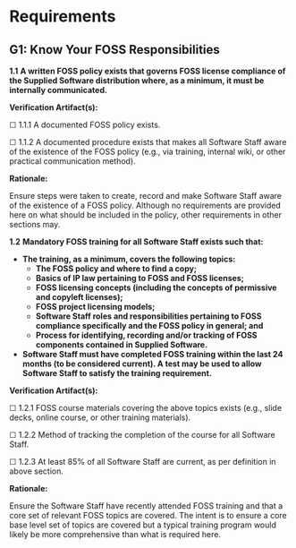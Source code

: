 # Requirements

## G1: Know Your FOSS Responsibilities

**1.1** **A written FOSS policy exists that governs FOSS license compliance of the Supplied Software distribution where, as a minimum, it must be internally communicated.**

**Verification Artifact(s):**

☐ 1.1.1 A documented FOSS policy exists.

☐ 1.1.2 A documented procedure exists that makes all Software Staff aware of the existence of
the FOSS policy (e.g., via training, internal wiki, or other practical communication method).

**Rationale:**

Ensure steps were taken to create, record and make Software Staff aware of the existence of a FOSS policy. Although no requirements are provided here on what should be included in the policy, other requirements in other sections may.

**1.2** **Mandatory FOSS training for all Software Staff exists such that:**

* **The training, as a minimum, covers the following topics:**
    * **The FOSS policy and where to find a copy;**
    * **Basics of IP law pertaining to FOSS and FOSS licenses;**
    * **FOSS licensing concepts (including the concepts of permissive and copyleft licenses);**
    * **FOSS project licensing models;**
    * **Software Staff roles and responsibilities pertaining to FOSS compliance specifically and
    the FOSS policy in general; and**
    * **Process for identifying, recording and/or tracking of FOSS components contained in Supplied Software.**
* **Software Staff must have completed FOSS training within the last 24 months (to be
considered current). A test may be used to allow Software Staff to satisfy the training requirement.**

**Verification Artifact(s):**

☐ 1.2.1 FOSS course materials covering the above topics exists (e.g., slide decks, online course,
or other training materials).

☐ 1.2.2 Method of tracking the completion of the course for all Software Staff.

☐ 1.2.3 At least 85% of all Software Staff are current, as per definition in above section.

**Rationale:**

Ensure the Software Staff have recently attended FOSS training and that a core set of relevant FOSS topics are covered. The intent is to ensure a core base level set of topics are covered but a typical training program would likely be more comprehensive than what is required here.